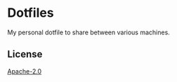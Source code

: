 # Dotfiles

My personal dotfile to share between various machines.

## License

[Apache-2.0](./LICENSE)
